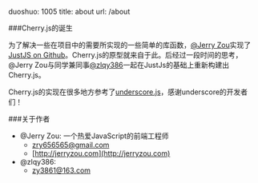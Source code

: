 duoshuo: 1005
title: about
url: /about

###Cherry.js的诞生

为了解决一些在项目中的需要所实现的一些简单的库函数，[@Jerry Zou](https://github.com/zry656565)实现了[JustJS on Github](https://github.com/zry656565/JustJS)。Cherry.js的原型就来自于此。后经过一段时间的思考，@Jerry Zou与同学兼同事[@zlqy386](https://github.com/zlqy386)一起在JustJs的基础上重新构建出Cherry.js。

Cherry.js的实现在很多地方参考了[underscore.js](https://github.com/jashkenas/underscore)，感谢underscore的开发者们！

###关于作者

- @Jerry Zou: 一个热爱JavaScript的前端工程师
	- [zry656565@gmail.com](mailto:zry656565@gmail.com)
	- [http://jerryzou.com](http://jerryzou.com)
- @zlqy386:
	- [zy3861@163.com](mailto:zy3861@163.com)